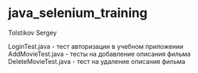 # java_selenium_training
Tolstikov Sergey

LoginTest.java - тест авторизации в учебном приложении
AddMovieTest.java - тесты на добавление описания фильма
DeleteMovieTest.java - тест на удаление описания фильма